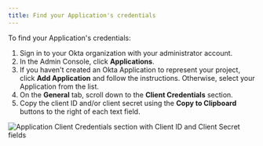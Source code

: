 ```yaml
---
title: Find your Application's credentials
---
```


To find your Application's credentials:

1. Sign in to your Okta organization with your administrator account.
2. In the Admin Console, click **Applications**.
3. If you haven't created an Okta Application to represent your project, click **Add Application** and follow the instructions. Otherwise, select your Application from the list.
4. On the **General** tab, scroll down to the **Client Credentials** section.
5. Copy the client ID and/or client secret using the **Copy to Clipboard** buttons to the right of each text field.

![Application Client Credentials section with Client ID and Client Secret fields](/img/app-client-credentials-section.png "Application Client Credentials section with Client ID and Client Secret fields")
